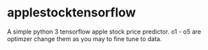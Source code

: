 # applestocktensorflow
A simple python 3 tensorflow apple stock price predictor. 
o1 - o5 are optimzer change them as you may to fine tune to data. 
